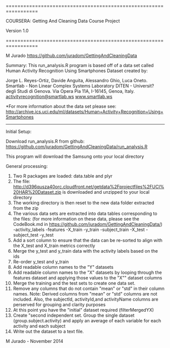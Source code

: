=================================================================

COURSERA: Getting And Cleaning Data Course Project

Version 1.0

=================================================================

M Jurado 
https://github.com/juradom/GettingAndCleaningData

Summary: 
This run_analysis.R program is based off of a data set called Human Activity Recognition Using Smartphones Dataset created by:

Jorge L. Reyes-Ortiz, Davide Anguita, Alessandro Ghio, Luca Oneto.
Smartlab - Non Linear Complex Systems Laboratory
DITEN - Universit? degli Studi di Genova.
Via Opera Pia 11A, I-16145, Genoa, Italy.
activityrecognition@smartlab.ws
www.smartlab.ws

*For more information about the data set please see:
http://archive.ics.uci.edu/ml/datasets/Human+Activity+Recognition+Using+Smartphones

__________________________________________________________________
Initial Setup:

Download run_analysis.R from github:
https://github.com/juradom/GettingAndCleaningData/run_analysis.R

This program will download the Samsung onto your local directory

General processing:
1. Two R packages are loaded: data.table and plyr
2. The file: http://d396qusza40orc.cloudfront.net/getdata%2Fprojectfiles%2FUCI%20HAR%20Dataset.zip is downloaded and unzipped to your local directory
3. The working directory is then reset to the new data folder extracted from the zip
4. The various data sets are extracted into data tables corresponding to the files: (for more information on these data, please see the CodeBook.md in https://github.com/juradom/GettingAndCleaningData/)
    -activity_labels
    -features
    -X_train
    -y_train
    -subject_train
    -X_test
    -subject_test
    -y_test 
5. Add a sort column to ensure that the data can be re-sorted to align with the X_test and X_train metrics correctly
6. Merge the y_test and y_train data with the activity labels based on the ids
7. Re-order y_test and y_train
8. Add readable column names to the "Y" datasets
9. Add readable column names to the "X" datasets by looping through the features dataset and applying those values to the "X"" dataset columns
10. Merge the training and the test sets to create one data set.
11. Remove any columns that do not contain "mean" or "std" in their column names.  Note: Derived columns from "mean" or "std" columns are not included. Also, the subjectId, activityId,and activityName columns are perserved for grouping and clarity purposes
12. At this point you have the "initial" dataset required (filterMergedYX)
14. Create "second independent set.  Group the single dataset (group.subject.activity) and apply an average of each variable for each activity and each subject
15. Write out the dataset to a text file. 


M Jurado - November 2014
